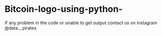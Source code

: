 # Bitcoin-logo-using-python-
If any problem in the code or unable to get output contact us on instagram @data._.pirates
